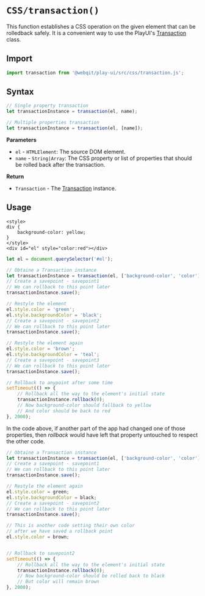 # `CSS/transaction()`
This function establishes a CSS operation on the given element that can be rolledback safely. It is a convenient way to use the PlayUI's [Transaction](transaction) class.

## Import

```javascript
import transaction from '@webqit/play-ui/src/css/transaction.js';
```

## Syntax

```javascript
// Single property transaction
let transactionInstance = transaction(el, name);

// Multiple properties transaction
let transactionInstance = transaction(el, [name]);
```

**Parameters**
+ `el` - `HTMLElement`: The source DOM element.
+ `name` - `String|Array`: The CSS property or list of properties that should be rolled back after the transaction.

**Return**
+ `Transaction` - The [Transaction](transaction) instance.

## Usage

```markup
<style>
div {
    background-color: yellow;
}
</style>
<div id="el" style="color:red"></div>
```

```javascript
let el = document.querySelector('#el');

// Obtaine a Transaction instance
let transactionInstance = transaction(el, ['background-color', 'color']);
// Create a savepoint - savepoint1
// We can rollback to this point later
transactionInstance.save();

// Restyle the element
el.style.color = 'green';
el.style.backgroundColor = 'black';
// Create a savepoint - savepoint2
// We can rollback to this point later
transactionInstance.save();

// Restyle the element again
el.style.color = 'brown';
el.style.backgroundColor = 'teal';
// Create a savepoint - savepoint3
// We can rollback to this point later
transactionInstance.save();

// Rollback to anypoint after some time
setTimeout(() => {
    // Rollback all the way to the element's initial state
    transactionInstance.rollback(0);
    // Now background-color should fallback to yellow
    // And color should be back to red
}, 2000);
```

In the code above, if another part of the app had changed one of those properties, then _rollback_ would have left that property untouched to respect the other code.

```javascript
// Obtaine a Transaction instance
let transactionInstance = transaction(el, ['background-color', 'color']);
// Create a savepoint - savepoint1
// We can rollback to this point later
transactionInstance.save();

// Restyle the element again
el.style.color = green;
el.style.backgroundColor = black;
// Create a savepoint - savepoint2
// We can rollback to this point later
transactionInstance.save();

// This is another code setting their own color
// after we have saved a rollback point
el.style.color = brown;


// Rollback to savepoint2
setTimeout(() => {
    // Rollback all the way to the element's initial state
    transactionInstance.rollback(0);
    // Now background-color should be rolled back to black
    // But color will remain brown
}, 2000);
```

